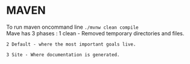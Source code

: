 #   MAVEN
To run maven oncommand line `./mvnw clean compile`<br/>
Mave has 3 phases :
    1 clean - Removed temporary directories and files.

    2 Default - where the most important goals live.

    3 Site - Where documentation is generated.
